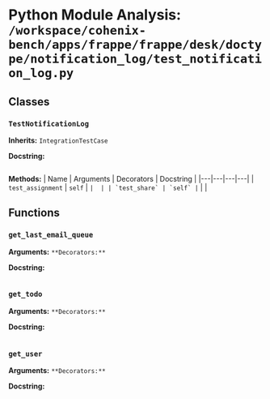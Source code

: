 # Python Module Analysis: `/workspace/cohenix-bench/apps/frappe/frappe/desk/doctype/notification_log/test_notification_log.py`

## Classes

### `TestNotificationLog`
**Inherits:** `IntegrationTestCase`


**Docstring:**
```

```

**Methods:**
| Name | Arguments | Decorators | Docstring |
|---|---|---|---|
| `test_assignment` | `self` | `` |  |
| `test_share` | `self` | `` |  |





## Functions

### `get_last_email_queue`
**Arguments:** ``
**Decorators:** ``

**Docstring:**
```

```
### `get_todo`
**Arguments:** ``
**Decorators:** ``

**Docstring:**
```

```
### `get_user`
**Arguments:** ``
**Decorators:** ``

**Docstring:**
```

```

